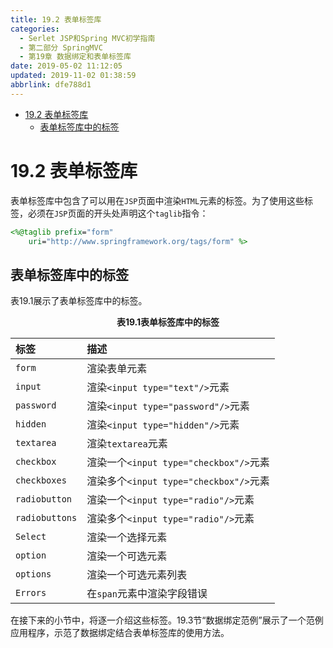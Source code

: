 ```yaml
---
title: 19.2 表单标签库
categories: 
  - Serlet JSP和Spring MVC初学指南
  - 第二部分 SpringMVC
  - 第19章 数据绑定和表单标签库
date: 2019-05-02 11:12:05
updated: 2019-11-02 01:38:59
abbrlink: dfe788d1
---
```

- [19.2 表单标签库](/ReadingNotes/dfe788d1/#19-2-表单标签库)
    - [表单标签库中的标签](/ReadingNotes/dfe788d1/#表单标签库中的标签)

<!--more-->
<script src="https://cdn.bootcss.com/jquery/3.4.0/jquery.slim.min.js"></script>
<script>$(document).ready(function () {$(".post-body > ul:nth-child(1)").hide();});</script>

<!--end-->
# 19.2 表单标签库 #
表单标签库中包含了可以用在`JSP`页面中渲染`HTML`元素的标签。为了使用这些标签，必须在`JSP`页面的开头处声明这个`taglib`指令：
```jsp
<%@taglib prefix="form"
    uri="http://www.springframework.org/tags/form" %>
```
## 表单标签库中的标签 ##
表19.1展示了表单标签库中的标签。
<center><strong>表19.1表单标签库中的标签</strong></center>

|标签|描述|
|:---|:---|
|`form`|渲染表单元素|
|`input`|渲染`<input type="text"/>`元素|
|`password`|渲染`<input type="password"/>`元素|
|`hidden`|渲染`<input type="hidden"/>`元素|
|`textarea`|渲染`textarea`元素|
|`checkbox`|渲染一个`<input type="checkbox"/>`元素|
|`checkboxes`|渲染多个`<input type="checkbox"/>`元素|
|`radiobutton`|渲染一个`<input type="radio"/>`元素|
|`radiobuttons`|渲染多个`<input type="radio"/>`元素|
|`Select`|渲染一个选择元素|
|`option`|渲染一个可选元素|
|`options`|渲染一个可选元素列表|
|`Errors`|在`span`元素中渲染字段错误|
在接下来的小节中，将逐一介绍这些标签。19.3节“数据绑定范例”展示了一个范例应用程序，示范了数据绑定结合表单标签库的使用方法。

